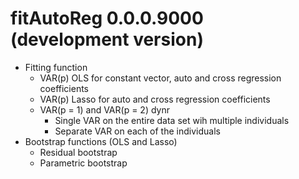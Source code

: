 # fitAutoReg 0.0.0.9000 (development version)

- Fitting function
    - VAR(p) OLS for constant vector, auto and cross regression coefficients
    - VAR(p) Lasso for auto and cross regression coefficients
    - VAR(p = 1) and VAR(p = 2) dynr
      - Single VAR on the entire data set wih multiple individuals
      - Separate VAR on each of the individuals
- Bootstrap functions (OLS and Lasso)
    - Residual bootstrap
    - Parametric bootstrap
